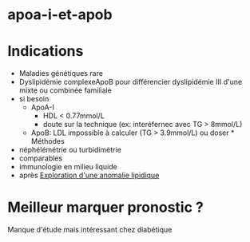 # apoa-i-et-apob




# Indications


- Maladies génétiques rare 
- Dyslipidémie complexeApoB pour différencier dyslipidémie III d'une mixte ou combinée familiale 
- si besoin 
    - ApoA-I
        - HDL < 0.77mmol/L 
        - doute sur la technique (ex: interéfernec avec TG > 8mmol/L) 
    - ApoB: LDL impossible à calculer (TG > 3.9mmol/L) ou doser * Méthodes 
- néphélémétrie ou turbidimétrie 
- comparables 
- immunologie en milieu liquide 
- après [Exploration d'une anomalie lipidique](#exploration-dune-anomalie-lipidiquenorgmd) 


# Meilleur marquer pronostic ?


Manque d'étude mais intéressant chez diabétique 


